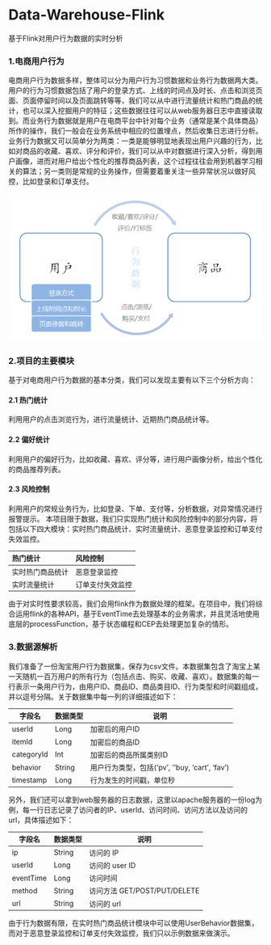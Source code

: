 # Data-Warehouse-Flink
基于Flink对用户行为数据的实时分析

### 1.电商用户行为
电商用户行为数据多样，整体可以分为用户行为习惯数据和业务行为数据两大类。
用户的行为习惯数据包括了用户的登录方式、上线的时间点及时长、点击和浏览页面、页面停留时间以及页面跳转等等，我们可以从中进行流量统计和热门商品的统计，也可以深入挖掘用户的特征；这些数据往往可以从web服务器日志中直接读取到。而业务行为数据就是用户在电商平台中针对每个业务（通常是某个具体商品）所作的操作，我们一般会在业务系统中相应的位置埋点，然后收集日志进行分析。
业务行为数据又可以简单分为两类：一类是能够明显地表现出用户兴趣的行为，比如对商品的收藏、喜欢、评分和评价，我们可以从中对数据进行深入分析，得到用户画像，进而对用户给出个性化的推荐商品列表，这个过程往往会用到机器学习相关的算法；另一类则是常规的业务操作，但需要着重关注一些异常状况以做好风控，比如登录和订单支付。

![](Markdown/img/dw-behavior.png)

### 2.项目的主要模块
基于对电商用户行为数据的基本分类，我们可以发现主要有以下三个分析方向：
#### 2.1 热门统计
利用用户的点击浏览行为，进行流量统计、近期热门商品统计等。
#### 2.2 偏好统计
利用用户的偏好行为，比如收藏、喜欢、评分等，进行用户画像分析，给出个性化的商品推荐列表。
#### 2.3 风险控制
利用用户的常规业务行为，比如登录、下单、支付等，分析数据，对异常情况进行报警提示。
本项目限于数据，我们只实现热门统计和风险控制中的部分内容，将包括以下四大模块：实时热门商品统计、实时流量统计、恶意登录监控和订单支付失效监控。

| 热门统计         | 风险控制         |
| :--------------- | :--------------- |
| 实时热门商品统计 | 恶意登录监控     |
| 实时流量统计     | 订单支付失效监控 |

由于对实时性要求较高，我们会用flink作为数据处理的框架。在项目中，我们将综合运用flink的各种API，基于EventTime去处理基本的业务需求，并且灵活地使用底层的processFunction，基于状态编程和CEP去处理更加复杂的情形。

### 3.数据源解析
我们准备了一份淘宝用户行为数据集，保存为csv文件。本数据集包含了淘宝上某一天随机一百万用户的所有行为（包括点击、购买、收藏、喜欢）。数据集的每一行表示一条用户行为，由用户ID、商品ID、商品类目ID、行为类型和时间戳组成，并以逗号分隔。关于数据集中每一列的详细描述如下：

| **字段名** | **数据类型** | **说明**                                       |
| ---------- | ------------ | ---------------------------------------------- |
| userId     | Long         | 加密后的用户ID                                 |
| itemId     | Long         | 加密后的商品ID                                 |
| categoryId | Int          | 加密后的商品所属类别ID                         |
| behavior   | String       | 用户行为类型，包括(‘pv’, ‘’buy, ‘cart’, ‘fav’) |
| timestamp  | Long         | 行为发生的时间戳，单位秒                       |


另外，我们还可以拿到web服务器的日志数据，这里以apache服务器的一份log为例，每一行日志记录了访问者的IP、userId、访问时间、访问方法以及访问的url，具体描述如下：

| **字段名** | **数据类型** | **说明**                     |
| ---------- | ------------ | ---------------------------- |
| ip         | String       | 访问的 IP                    |
| userId     | Long         | 访问的 user ID               |
| eventTime  | Long         | 访问时间                     |
| method     | String       | 访问方法 GET/POST/PUT/DELETE |
| url        | String       | 访问的 url                   |

由于行为数据有限，在实时热门商品统计模块中可以使用UserBehavior数据集，而对于恶意登录监控和订单支付失效监控，我们只以示例数据来做演示。



